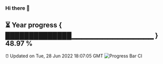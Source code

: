 ### Hi there 👋
⏳ Year progress { ██████████████▁▁▁▁▁▁▁▁▁▁▁▁▁▁▁▁ } 48.97 %
---
⏰ Updated on Tue, 28 Jun 2022 18:07:05 GMT
![Progress Bar CI](https://github.com/Moyi321/Moyi321/workflows/Progress%20Bar%20CI/badge.svg)
